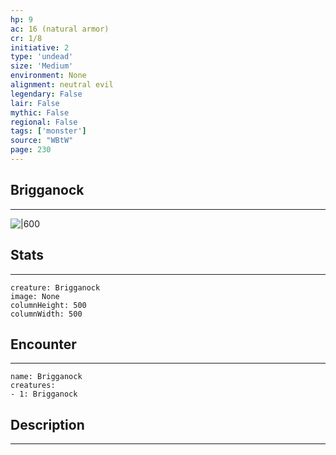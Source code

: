 ```yaml
---
hp: 9
ac: 16 (natural armor)
cr: 1/8
initiative: 2
type: 'undead'    
size: 'Medium'
environment: None
alignment: neutral evil
legendary: False
lair: False
mythic: False
regional: False
tags: ['monster']
source: "WBtW"
page: 230
---
```


## Brigganock
---

![|600](D:/Program%20Files/5e.tools/img/bestiary/WBtW/Brigganock.jpg)

## Stats
---

```statblock
creature: Brigganock
image: None
columnHeight: 500
columnWidth: 500
```

## Encounter
---

```encounter-table
name: Brigganock
creatures:
- 1: Brigganock
```

## Description
---




